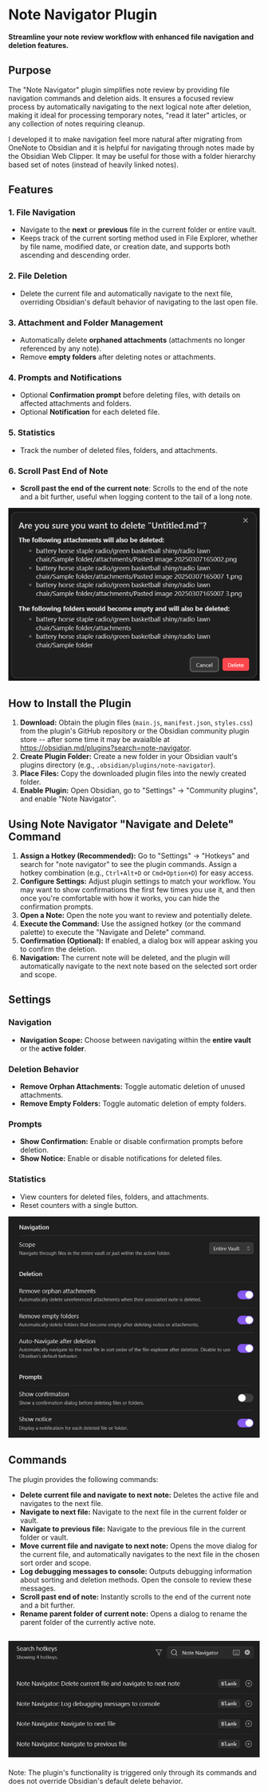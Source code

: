 # Note Navigator Plugin
**Streamline your note review workflow with enhanced file navigation and deletion features.**

## Purpose

The "Note Navigator" plugin simplifies note review by providing file navigation commands and deletion aids. It ensures a focused review process by automatically navigating to the next logical note after deletion, making it ideal for processing temporary notes, "read it later" articles, or any collection of notes requiring cleanup.

I developed it to make navigation feel more natural after migrating from OneNote to Obsidian and it is helpful for navigating through notes made by the Obsidian Web Clipper. It may be useful for those with a folder hierarchy based set of notes (instead of heavily linked notes).

## Features

### 1. File Navigation
- Navigate to the **next** or **previous** file in the current folder or entire vault.
- Keeps track of the current sorting method used in File Explorer, whether by file name, modified date, or creation date, and supports both ascending and descending order. 

### 2. File Deletion
- Delete the current file and automatically navigate to the next file, overriding Obsidian's default behavior of navigating to the last open file.

### 3. Attachment and Folder Management
- Automatically delete **orphaned attachments** (attachments no longer referenced by any note).
- Remove **empty folders** after deleting notes or attachments.

### 4. Prompts and Notifications
- Optional **Confirmation prompt** before deleting files, with details on affected attachments and folders.
- Optional **Notification** for each deleted file.

### 5. Statistics
- Track the number of deleted files, folders, and attachments.

### 6. Scroll Past End of Note
- **Scroll past the end of the current note**: Scrolls to the end of the note and a bit further, useful when logging content to the tail of a long note.

![Confirmation Dialog](img-conf-dialog.png)

## How to Install the Plugin

1. **Download:** Obtain the plugin files (`main.js`, `manifest.json`, `styles.css`) from the plugin's GitHub repository or the Obsidian community plugin store -- after some time it may be avaialble at https://obsidian.md/plugins?search=note-navigator.
2. **Create Plugin Folder:** Create a new folder in your Obsidian vault's plugins directory (e.g., `.obsidian/plugins/note-navigator`).
3. **Place Files:** Copy the downloaded plugin files into the newly created folder.
4. **Enable Plugin:** Open Obsidian, go to "Settings" -> "Community plugins", and enable "Note Navigator".

## Using Note Navigator "Navigate and Delete" Command

1. **Assign a Hotkey (Recommended):** Go to "Settings" -> "Hotkeys" and search for "note navigator" to see the plugin commands. Assign a hotkey combination (e.g., `Ctrl+Alt+D` or `Cmd+Option+D`) for easy access.
2. **Configure Settings:** Adjust plugin settings to match your workflow. You may want to show confirmations the first few times you use it, and then once you're comfortable with how it works, you can hide the confirmation prompts.
3. **Open a Note:** Open the note you want to review and potentially delete.
4. **Execute the Command:** Use the assigned hotkey (or the command palette) to execute the "Navigate and Delete" command.
5. **Confirmation (Optional):** If enabled, a dialog box will appear asking you to confirm the deletion.
6. **Navigation:** The current note will be deleted, and the plugin will automatically navigate to the next note based on the selected sort order and scope.

## Settings

### Navigation
- **Navigation Scope:** Choose between navigating within the **entire vault** or the **active folder**.

### Deletion Behavior
- **Remove Orphan Attachments:** Toggle automatic deletion of unused attachments.
- **Remove Empty Folders:** Toggle automatic deletion of empty folders.

### Prompts
- **Show Confirmation:** Enable or disable confirmation prompts before deletion.
- **Show Notice:** Enable or disable notifications for deleted files.

### Statistics
- View counters for deleted files, folders, and attachments.
- Reset counters with a single button.

![Settings](img-settings-dialog.png)

## Commands
The plugin provides the following commands:
- **Delete current file and navigate to next note:** Deletes the active file and navigates to the next file.
- **Navigate to next file:** Navigate to the next file in the current folder or vault.
- **Navigate to previous file:** Navigate to the previous file in the current folder or vault.
- **Move current file and navigate to next note:** Opens the move dialog for the current file, and automatically navigates to the next file in the chosen sort order and scope.
- **Log debugging messages to console:** Outputs debugging information about sorting and deletion methods. Open the console to review these messages.
- **Scroll past end of note:** Instantly scrolls to the end of the current note and a bit further.
- **Rename parent folder of current note:** Opens a dialog to rename the parent folder of the currently active note.

![Hotkeys](img-hotkeys-dialog.png)
---

Note: The plugin's functionality is triggered only through its commands and does not override Obsidian's default delete behavior.

